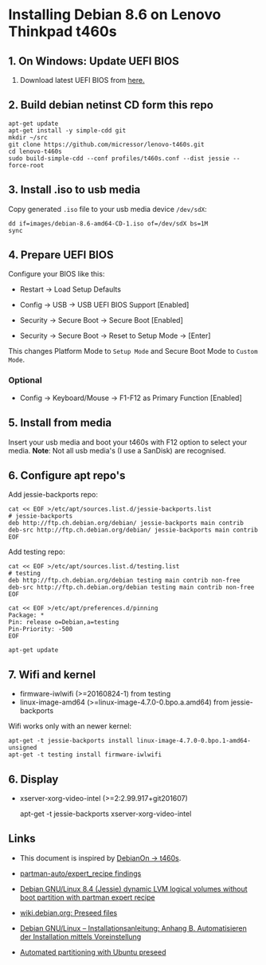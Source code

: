 # Installing Debian 8.6 on Lenovo Thinkpad t460s

## 1. On Windows: Update UEFI BIOS

1. Download latest UEFI BIOS from [here.](https://filedownload.lenovo.com/supportdata/product.html?id=Laptops-and-netbooks/ThinkPad-T-Series-laptops/ThinkPad-T460s)

## 2. Build debian netinst CD form this repo

	apt-get update
	apt-get install -y simple-cdd git
	mkdir ~/src
	git clone https://github.com/micressor/lenovo-t460s.git
	cd lenovo-t460s
	sudo build-simple-cdd --conf profiles/t460s.conf --dist jessie --force-root

## 3. Install .iso to usb media

Copy generated `.iso` file to your usb media device `/dev/sdX`:

	dd if=images/debian-8.6-amd64-CD-1.iso of=/dev/sdX bs=1M
	sync

## 4. Prepare UEFI BIOS

Configure your BIOS like this:

* Restart -> Load Setup Defaults

* Config -> USB -> USB UEFI BIOS Support [Enabled]

* Security -> Secure Boot -> Secure Boot [Enabled]

* Security -> Secure Boot -> Reset to Setup Mode -> [Enter]

This changes Platform Mode to `Setup Mode` and Secure Boot Mode to
`Custom Mode`.

### Optional

* Config -> Keyboard/Mouse -> F1-F12 as Primary Function [Enabled]

## 5. Install from media

Insert your usb media and boot your t460s with F12 option to select your
media. **Note**: Not all usb media's (I use a SanDisk) are recognised.

## 6. Configure apt repo's

Add jessie-backports repo:

	cat << EOF >/etc/apt/sources.list.d/jessie-backports.list
	# jessie-backports
	deb http://ftp.ch.debian.org/debian/ jessie-backports main contrib
	deb-src http://ftp.ch.debian.org/debian/ jessie-backports main contrib
	EOF

Add testing repo:

	cat << EOF >/etc/apt/sources.list.d/testing.list
	# testing
	deb http://ftp.ch.debian.org/debian testing main contrib non-free
	deb-src http://ftp.ch.debian.org/debian testing main contrib non-free
	EOF

	cat << EOF >/etc/apt/preferences.d/pinning
	Package: *
	Pin: release o=Debian,a=testing
	Pin-Priority: -500
	EOF

	apt-get update

## 7. Wifi and kernel

* firmware-iwlwifi (>=20160824-1) from testing
* linux-image-amd64 (>=linux-image-4.7.0-0.bpo.a.amd64) from jessie-backports

Wifi works only with an newer kernel:

	apt-get -t jessie-backports install linux-image-4.7.0-0.bpo.1-amd64-unsigned
	apt-get -t testing install firmware-iwlwifi

## 6. Display

* xserver-xorg-video-intel (>=2:2.99.917+git201607)

	apt-get -t jessie-backports xserver-xorg-video-intel

## Links

* This document is inspired by [DebianOn -> t460s](https://wiki.debian.org/InstallingDebianOn/Thinkpad/T460s/stretch).

* [partman-auto/expert_recipe findings](https://wikitech.wikimedia.org/wiki/PartMan)

* [Debian GNU/Linux 8.4 (Jessie) dynamic LVM logical volumes without boot partition with partman expert recipe](https://wiki.hiit.fi/pages/viewpage.action?pageId=34767211)

* [wiki.debian.org: Preseed files](https://wiki.debian.org/DebianInstaller/Preseed)

* [Debian GNU/Linux – Installationsanleitung: Anhang B. Automatisieren der Installation mittels Voreinstellung](https://www.debian.org/releases/stable/amd64/apb.html)

* [Automated partitioning with Ubuntu preseed](https://gist.github.com/lorin/5140029)
